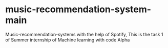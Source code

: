# music-recommendation-system-main
Music-recommendation-systems with the help of Spotify, This is the task 1 of Summer internship of Machine learning with code Alpha 

